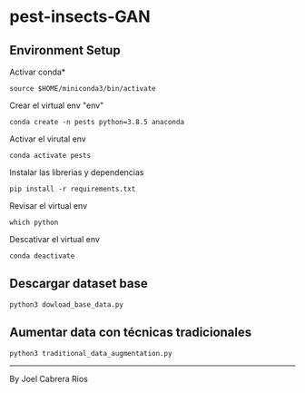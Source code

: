 # pest-insects-GAN

## Environment Setup

Activar conda\*

`source $HOME/miniconda3/bin/activate`

Crear el virtual env "env"

`conda create -n pests python=3.8.5 anaconda`

Activar el virutal env

`conda activate pests`

Instalar las librerias y dependencias

`pip install -r requirements.txt`

Revisar el virtual env

`which python`

Descativar el virtual env

`conda deactivate`

## Descargar dataset base

`python3 dowload_base_data.py`

## Aumentar data con técnicas tradicionales

`python3 traditional_data_augmentation.py`

---

By Joel Cabrera Rios

